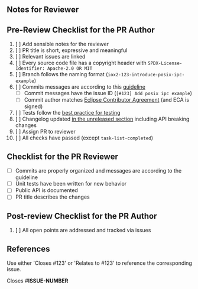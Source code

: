 ## Notes for Reviewer
<!-- Items in addition to the checklist below that the reviewer should look for -->

## Pre-Review Checklist for the PR Author

1. [ ] Add sensible notes for the reviewer
1. [ ] PR title is short, expressive and meaningful
1. [ ] Relevant issues are linked
1. [ ] Every source code file has a copyright header with `SPDX-License-Identifier: Apache-2.0 OR MIT`
1. [ ] Branch follows the naming format (`iox2-123-introduce-posix-ipc-example`)
1. [ ] Commits messages are according to this [guideline][commit-guidelines]
    - [ ] Commit messages have the issue ID (`[#123] Add posix ipc example`)
    - [ ] Commit author matches [Eclipse Contributor Agreement][eca] (and ECA is signed)
1. [ ] Tests follow the [best practice for testing][testing]
1. [ ] Changelog updated [in the unreleased section][changelog] including API breaking changes
1. [ ] Assign PR to reviewer
1. [ ] All checks have passed (except `task-list-completed`)

[commit-guidelines]: https://tbaggery.com/2008/04/19/a-note-about-git-commit-messages.html
[eca]: http://www.eclipse.org/legal/ECA.php
[testing]: https://github.com/eclipse-iceoryx/iceoryx/blob/master/doc/website/concepts/best-practice-for-testing.md
[changelog]: https://github.com/eclipse-iceoryx/iceoryx2/blob/main/doc/release-notes/iceoryx2-unreleased.md

## Checklist for the PR Reviewer

- [ ] Commits are properly organized and messages are according to the guideline
- [ ] Unit tests have been written for new behavior
- [ ] Public API is documented
- [ ] PR title describes the changes

## Post-review Checklist for the PR Author

1. [ ] All open points are addressed and tracked via issues

## References

Use either 'Closes #123' or 'Relates to #123' to reference the corresponding issue.

Closes #**ISSUE-NUMBER**
